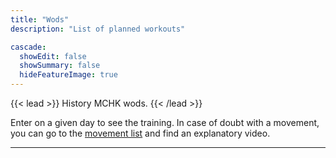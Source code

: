 ```yaml
---
title: "Wods"
description: "List of planned workouts"

cascade:
  showEdit: false
  showSummary: false
  hideFeatureImage: true
---
```


{{< lead >}}
History MCHK wods.
{{< /lead >}}

Enter on a given day to see the training. In case of doubt with a movement, you can go to the [movement list](../movements/) and find an explanatory video.

---